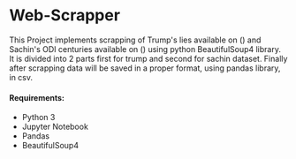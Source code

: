 # Web-Scrapper

This Project implements scrapping of Trump's lies available on () and Sachin's ODI centuries available on () using python BeautifulSoup4 library. It is divided into 2 parts first for trump and second for sachin dataset. Finally after scrapping data will be saved in a proper format, using pandas library, in csv.

#### Requirements:
- Python 3
- Jupyter Notebook
- Pandas
- BeautifulSoup4
